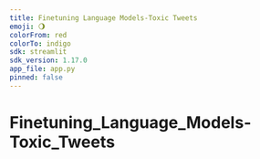 ```yaml
---
title: Finetuning Language Models-Toxic Tweets
emoji: 🌖
colorFrom: red
colorTo: indigo
sdk: streamlit
sdk_version: 1.17.0
app_file: app.py
pinned: false
---
```


# Finetuning_Language_Models-Toxic_Tweets
